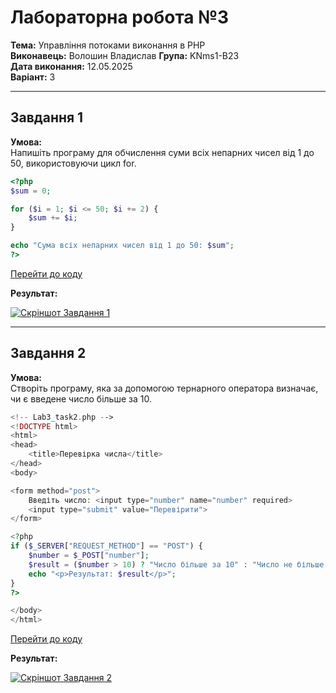 # Лабораторна робота №3

**Тема:** Управління потоками виконання в PHP  
**Виконавець:** Волошин Владислав 
**Група:** KNms1-B23  
**Дата виконання:** 12.05.2025  
**Варіант:** 3

---

## Завдання 1



**Умова:**  
Напишіть програму для обчислення суми всіх непарних чисел від 1 до 50, використовуючи цикл for.

```php
<?php
$sum = 0;

for ($i = 1; $i <= 50; $i += 2) {
    $sum += $i;
}

echo "Сума всіх непарних чисел від 1 до 50: $sum";
?>
```

[Перейти до коду]()

**Результат:**

[![Скріншот Завдання 1]()]()

---

## Завдання 2


**Умова:**  
Створіть програму, яка за допомогою тернарного оператора визначає, чи є введене число більше за 10.

```php
<!-- Lab3_task2.php -->
<!DOCTYPE html>
<html>
<head>
    <title>Перевірка числа</title>
</head>
<body>

<form method="post">
    Введіть число: <input type="number" name="number" required>
    <input type="submit" value="Перевірити">
</form>

<?php
if ($_SERVER["REQUEST_METHOD"] == "POST") {
    $number = $_POST["number"];
    $result = ($number > 10) ? "Число більше за 10" : "Число не більше за 10";
    echo "<p>Результат: $result</p>";
}
?>

</body>
</html>
```

[Перейти до коду]()

**Результат:**

[![Скріншот Завдання 2]()]()